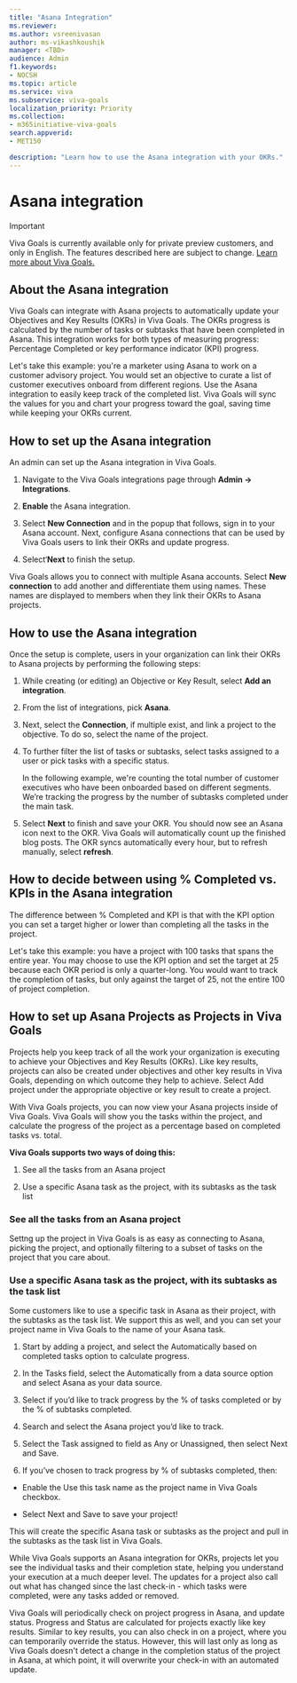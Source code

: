 ```yaml
---
title: "Asana Integration"
ms.reviewer: 
ms.author: vsreenivasan
author: ms-vikashkoushik
manager: <TBD>
audience: Admin
f1.keywords:
- NOCSH
ms.topic: article
ms.service: viva
ms.subservice: viva-goals
localization_priority: Priority
ms.collection:  
- m365initiative-viva-goals
search.appverid:
- MET150

description: "Learn how to use the Asana integration with your OKRs."
---
```


# Asana integration

> [!IMPORTANT]
> Viva Goals is currently available only for private preview customers, and only in English. The features described here are subject to change. [Learn more about Viva Goals.](https://go.microsoft.com/fwlink/?linkid=2189933)

## About the Asana integration

Viva Goals can integrate with Asana projects to automatically update your Objectives and Key Results (OKRs) in Viva Goals. The OKRs progress is calculated by the number of tasks or subtasks that have been completed in Asana. This integration works for both types of measuring progress: Percentage Completed or key performance indicator (KPI) progress.

Let's take this example: you're a marketer using Asana to work on a customer advisory project. You would set an objective to curate a list of customer executives onboard from different regions. Use the Asana integration to easily keep track of the completed list. Viva Goals will sync the values for you and chart your progress toward the goal, saving time while keeping your OKRs current.

## How to set up the Asana integration

An admin can set up the Asana integration in Viva Goals. 

1. Navigate to the Viva Goals integrations page through **Admin -> Integrations**.

2. **Enable** the Asana integration.

3. Select **New Connection** and in the popup that follows, sign in to your Asana account. Next, configure Asana connections that can be used by Viva Goals users to link their OKRs and update progress.

4. Select‘**Next** to finish the setup.

Viva Goals allows you to connect with multiple Asana accounts. Select **New connection** to add another and differentiate them using names. These names are displayed to members when they link their OKRs to Asana projects.

## How to use the Asana integration

Once the setup is complete, users in your organization can link their OKRs to Asana projects by performing the following steps:

1. While creating (or editing) an Objective or Key Result, select **Add an integration**.

2. From the list of integrations, pick **Asana**.

3. Next, select the **Connection**, if multiple exist, and link a project to the objective. To do so, select the name of the project.

4. To further filter the list of tasks or subtasks, select tasks assigned to a user or pick tasks with a specific status.

    In the following example, we're counting the total number of customer executives who have been onboarded based on different segments. We’re tracking the progress by the number of subtasks completed under the main task.

5. Select **Next** to finish and save your OKR. You should now see an Asana icon next to the OKR. Viva Goals will automatically count up the finished blog posts. The OKR syncs automatically every hour, but to refresh manually, select **refresh**.

## How to decide between using % Completed vs. KPIs in the Asana integration 

The difference between % Completed and KPI is that with the KPI option you can set a target higher or lower than completing all the tasks in the project.

Let's take this example: you have a project with 100 tasks that spans the entire year. You may choose to use the KPI option and set the target at 25 because each OKR period is only a quarter-long. You would want to track the completion of tasks, but only against the target of 25, not the entire 100 of project completion. 

## How to set up Asana Projects as Projects in Viva Goals

Projects help you keep track of all the work your organization is executing to achieve your Objectives and Key Results (OKRs). Like key results, projects can also be created under objectives and other key results in Viva Goals, depending on which outcome they help to achieve. Select Add project under the appropriate objective or key result to create a project.

With Viva Goals projects, you can now view your Asana projects inside of Viva Goals. Viva Goals will show you the tasks within the project, and calculate the progress of the project as a percentage based on completed tasks vs. total.

**Viva Goals supports two ways of doing this:**

1. See all the tasks from an Asana project

2. Use a specific Asana task as the project, with its subtasks as the task list

### See all the tasks from an Asana project

Settng up the project in Viva Goals is as easy as connecting to Asana, picking the project, and optionally filtering to a subset of tasks on the project that you care about.

### Use a specific Asana task as the project, with its subtasks as the task list

Some customers like to use a specific task in Asana as their project, with the subtasks as the task list. We support this as well, and you can set your project name in Viva Goals to the name of your Asana task. 

1. Start by adding a project, and select the Automatically based on completed tasks option to calculate progress.

2. In the Tasks field, select the Automatically from a data source option and select Asana as your data source.

3. Select if you’d like to track progress by the % of tasks completed or by the % of subtasks completed.

4. Search and select the Asana project you’d like to track.

5. Select the Task assigned to field as Any or Unassigned, then select Next and Save.

6. If you’ve chosen to track progress by % of subtasks completed, then:

- Enable the Use this task name as the project name in Viva Goals checkbox.

- Select Next and Save to save your project! 

This will create the specific Asana task or subtasks as the project and pull in the subtasks as the task list in Viva Goals.

While Viva Goals supports an Asana integration for OKRs, projects let you see the individual tasks and their completion state, helping you understand your execution at a much deeper level. The updates for a project also call out what has changed since the last check-in - which tasks were completed, were any tasks added or removed.

Viva Goals will periodically check on project progress in Asana, and update status. Progress and Status are calculated for projects exactly like key results. Similar to key results, you can also check in on a project, where you can temporarily override the status. However, this will last only as long as Viva Goals doesn't detect a change in the completion status of the project in Asana, at which point, it will overwrite your check-in with an automated update.
